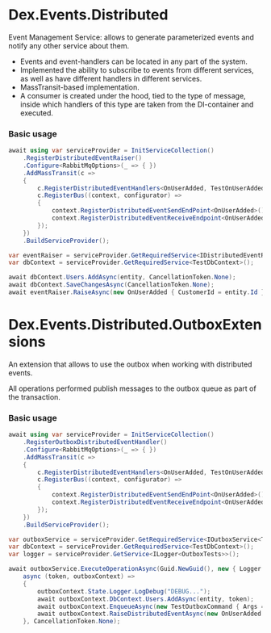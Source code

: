 # Dex.Events.Distributed

Event Management Service: allows to generate parameterized events and notify any other service about them.

* Events and event-handlers can be located in any part of the system.
* Implemented the ability to subscribe to events from different services, as well as have different handlers in different services.
* MassTransit-based implementation.
* A consumer is created under the hood, tied to the type of message, inside which handlers of this type are taken from the DI-container and executed.

### Basic usage
```csharp
await using var serviceProvider = InitServiceCollection()
    .RegisterDistributedEventRaiser()
    .Configure<RabbitMqOptions>(_ => { })
    .AddMassTransit(c =>
    {
        c.RegisterDistributedEventHandlers<OnUserAdded, TestOnUserAddedHandler, TestOnUserAddedHandler2>();
        c.RegisterBus((context, configurator) =>
        {
            context.RegisterDistributedEventSendEndPoint<OnUserAdded>();
            context.RegisterDistributedEventReceiveEndpoint<OnUserAdded>(configurator);
        });
    })
    .BuildServiceProvider();

var eventRaiser = serviceProvider.GetRequiredService<IDistributedEventRaiser<IBus>>();
var dbContext = serviceProvider.GetRequiredService<TestDbContext>();

await dbContext.Users.AddAsync(entity, CancellationToken.None);
await dbContext.SaveChangesAsync(CancellationToken.None);
await eventRaiser.RaiseAsync(new OnUserAdded { CustomerId = entity.Id }, CancellationToken.None);
```

# Dex.Events.Distributed.OutboxExtensions

An extension that allows to use the outbox when working with distributed events.

All operations performed publish messages to the outbox queue as part of the transaction.

### Basic usage
```csharp
await using var serviceProvider = InitServiceCollection()
    .RegisterOutboxDistributedEventHandler()
    .Configure<RabbitMqOptions>(_ => { })
    .AddMassTransit(c =>
    {
        c.RegisterDistributedEventHandlers<OnUserAdded, TestOnUserAddedHandler>();
        c.RegisterBus((context, configurator) =>
        {
            context.RegisterDistributedEventSendEndPoint<OnUserAdded>();
            context.RegisterDistributedEventReceiveEndpoint<OnUserAdded>(configurator);
        });
    })
    .BuildServiceProvider();

var outboxService = serviceProvider.GetRequiredService<IOutboxService<TestDbContext>>();
var dbContext = serviceProvider.GetRequiredService<TestDbContext>();
var logger = serviceProvider.GetService<ILogger<OutboxTests>>();

await outboxService.ExecuteOperationAsync(Guid.NewGuid(), new { Logger = logger },
    async (token, outboxContext) =>
    {
        outboxContext.State.Logger.LogDebug("DEBUG...");
        await outboxContext.DbContext.Users.AddAsync(entity, token);
        await outboxContext.EnqueueAsync(new TestOutboxCommand { Args = "hello world" }, token);
        await outboxContext.RaiseDistributedEventAsync(new OnUserAdded { CustomerId = entity.Id }, token);
    }, CancellationToken.None);
```